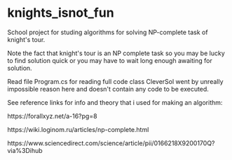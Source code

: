 # knights_isnot_fun

<p> School project for studing algorithms for solving  NP-complete task of knight's tour. </p>

<p>Note the fact that knight's tour is an NP complete task so you may be lucky to find solution quick or you may have to wait long enough awaiting for solution. </p>

Read file Program.cs for reading full code class CleverSol went by unreally impossible reason here and doesn't contain any code to be executed.


See reference links for info and theory that i used for making an algorithm:
<p>https://forallxyz.net/a-16?pg=8 </p>
<p>https://wiki.loginom.ru/articles/np-complete.html </p>
<p>https://www.sciencedirect.com/science/article/pii/0166218X9200170Q?via%3Dihub </p>
